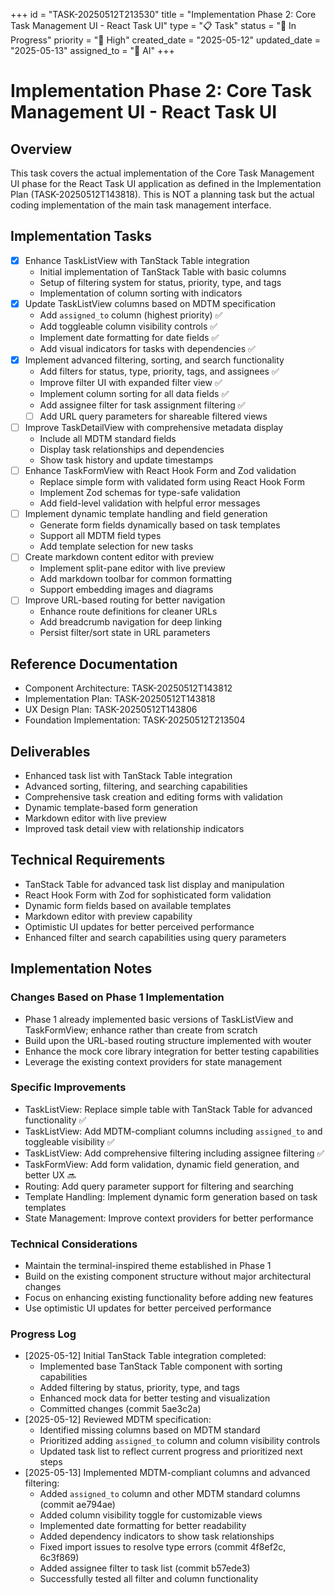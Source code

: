 +++
id = "TASK-20250512T213530"
title = "Implementation Phase 2: Core Task Management UI - React Task UI"
type = "📋 Task"
status = "🔵 In Progress"
priority = "🔼 High"
created_date = "2025-05-12"
updated_date = "2025-05-13"
assigned_to = "🤖 AI"
+++

# Implementation Phase 2: Core Task Management UI - React Task UI

## Overview
This task covers the actual implementation of the Core Task Management UI phase for the React Task UI application as defined in the Implementation Plan (TASK-20250512T143818). This is NOT a planning task but the actual coding implementation of the main task management interface.

## Implementation Tasks
- [x] Enhance TaskListView with TanStack Table integration
  - Initial implementation of TanStack Table with basic columns
  - Setup of filtering system for status, priority, type, and tags
  - Implementation of column sorting with indicators
- [x] Update TaskListView columns based on MDTM specification
  - Add `assigned_to` column (highest priority) ✅
  - Add toggleable column visibility controls ✅
  - Implement date formatting for date fields ✅
  - Add visual indicators for tasks with dependencies ✅
- [x] Implement advanced filtering, sorting, and search functionality
  - Add filters for status, type, priority, tags, and assignees ✅
  - Improve filter UI with expanded filter view ✅
  - Implement column sorting for all data fields ✅
  - Add assignee filter for task assignment filtering ✅
  - [ ] Add URL query parameters for shareable filtered views
- [ ] Improve TaskDetailView with comprehensive metadata display
  - Include all MDTM standard fields
  - Display task relationships and dependencies
  - Show task history and update timestamps
- [ ] Enhance TaskFormView with React Hook Form and Zod validation
  - Replace simple form with validated form using React Hook Form
  - Implement Zod schemas for type-safe validation
  - Add field-level validation with helpful error messages
- [ ] Implement dynamic template handling and field generation
  - Generate form fields dynamically based on task templates
  - Support all MDTM field types
  - Add template selection for new tasks
- [ ] Create markdown content editor with preview
  - Implement split-pane editor with live preview
  - Add markdown toolbar for common formatting
  - Support embedding images and diagrams
- [ ] Improve URL-based routing for better navigation
  - Enhance route definitions for cleaner URLs
  - Add breadcrumb navigation for deep linking
  - Persist filter/sort state in URL parameters

## Reference Documentation
- Component Architecture: TASK-20250512T143812
- Implementation Plan: TASK-20250512T143818
- UX Design Plan: TASK-20250512T143806
- Foundation Implementation: TASK-20250512T213504

## Deliverables
- Enhanced task list with TanStack Table integration
- Advanced sorting, filtering, and searching capabilities
- Comprehensive task creation and editing forms with validation
- Dynamic template-based form generation
- Markdown editor with live preview
- Improved task detail view with relationship indicators

## Technical Requirements
- TanStack Table for advanced task list display and manipulation
- React Hook Form with Zod for sophisticated form validation
- Dynamic form fields based on available templates
- Markdown editor with preview capability
- Optimistic UI updates for better perceived performance
- Enhanced filter and search capabilities using query parameters

## Implementation Notes

### Changes Based on Phase 1 Implementation
- Phase 1 already implemented basic versions of TaskListView and TaskFormView; enhance rather than create from scratch
- Build upon the URL-based routing structure implemented with wouter
- Enhance the mock core library integration for better testing capabilities
- Leverage the existing context providers for state management

### Specific Improvements
- TaskListView: Replace simple table with TanStack Table for advanced functionality ✅
- TaskListView: Add MDTM-compliant columns including `assigned_to` and toggleable visibility ✅
- TaskListView: Add comprehensive filtering including assignee filtering ✅
- TaskFormView: Add form validation, dynamic field generation, and better UX 🔜
- Routing: Add query parameter support for filtering and searching
- Template Handling: Implement dynamic form generation based on task templates
- State Management: Improve context providers for better performance

### Technical Considerations
- Maintain the terminal-inspired theme established in Phase 1
- Build on the existing component structure without major architectural changes
- Focus on enhancing existing functionality before adding new features
- Use optimistic UI updates for better perceived performance

### Progress Log
- [2025-05-12] Initial TanStack Table integration completed:
  - Implemented base TanStack Table component with sorting capabilities
  - Added filtering by status, priority, type, and tags
  - Enhanced mock data for better testing and visualization
  - Committed changes (commit 5ae3c2a)
- [2025-05-12] Reviewed MDTM specification:
  - Identified missing columns based on MDTM standard
  - Prioritized adding `assigned_to` column and column visibility controls
  - Updated task list to reflect current progress and prioritized next steps
- [2025-05-13] Implemented MDTM-compliant columns and advanced filtering:
  - Added `assigned_to` column and other MDTM standard columns (commit ae794ae)
  - Added column visibility toggle for customizable views
  - Implemented date formatting for better readability
  - Added dependency indicators to show task relationships
  - Fixed import issues to resolve type errors (commit 4f8ef2c, 6c3f869)
  - Added assignee filter to task list (commit b57ede3)
  - Successfully tested all filter and column functionality
